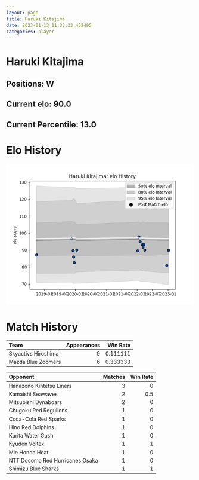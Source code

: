 ```yaml
---  
layout: page  
title: Haruki Kitajima  
date: 2023-01-13 11:33:33.452495  
categories: player  
---
```

# Haruki Kitajima

## Positions: W

## Current elo: 90.0

## Current Percentile: 13.0

# Elo History


![elo history](history_HarukiKitajima.png)
# Match History


| Team                |   Appearances |   Win Rate |
|:--------------------|--------------:|-----------:|
| Skyactivs Hiroshima |             9 |   0.111111 |
| Mazda Blue Zoomers  |             6 |   0.333333 |

| Opponent                        |   Matches |   Win Rate |
|:--------------------------------|----------:|-----------:|
| Hanazono Kintetsu Liners        |         3 |        0   |
| Kamaishi Seawaves               |         2 |        0.5 |
| Mitsubishi Dynaboars            |         2 |        0   |
| Chugoku Red Regulions           |         1 |        0   |
| Coca-Cola Red Sparks            |         1 |        0   |
| Hino Red Dolphins               |         1 |        0   |
| Kurita Water Gush               |         1 |        0   |
| Kyuden Voltex                   |         1 |        1   |
| Mie Honda Heat                  |         1 |        0   |
| NTT Docomo Red Hurricanes Osaka |         1 |        0   |
| Shimizu Blue Sharks             |         1 |        1   |